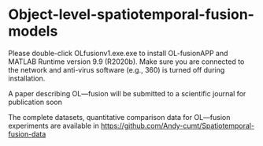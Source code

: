 # Object-level-spatiotemporal-fusion-models

Please double-click OLfusionv1.exe.exe to install OL-fusionAPP and MATLAB Runtime version 9.9 (R2020b). Make sure you are connected to the network and anti-virus software (e.g., 360) is turned off during installation.

A paper describing OL—fusion will be submitted to a scientific journal for publication soon

The complete datasets, quantitative comparison data for OL—fusion experiments are available in https://github.com/Andy-cumt/Spatiotemporal-fusion-data
